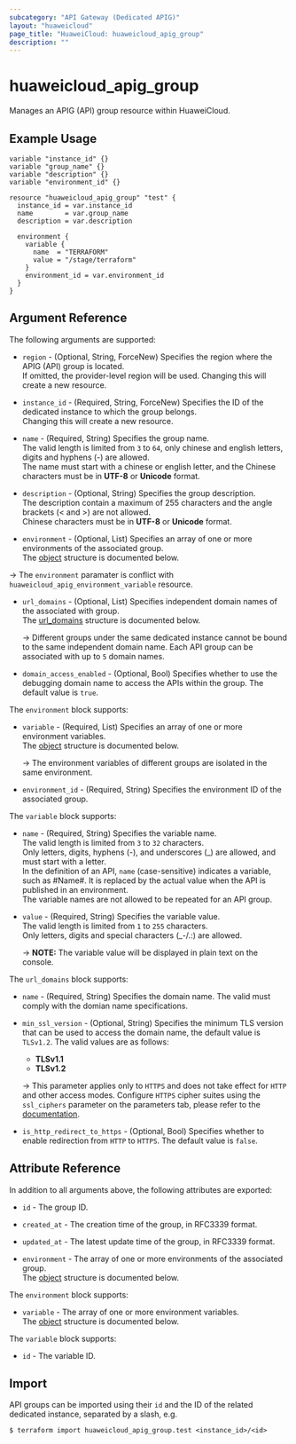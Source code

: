 ```yaml
---
subcategory: "API Gateway (Dedicated APIG)"
layout: "huaweicloud"
page_title: "HuaweiCloud: huaweicloud_apig_group"
description: ""
---
```


# huaweicloud_apig_group

Manages an APIG (API) group resource within HuaweiCloud.

## Example Usage

```hcl
variable "instance_id" {}
variable "group_name" {}
variable "description" {}
variable "environment_id" {}

resource "huaweicloud_apig_group" "test" {
  instance_id = var.instance_id
  name        = var.group_name
  description = var.description

  environment {
    variable {
      name  = "TERRAFORM"
      value = "/stage/terraform"
    }
    environment_id = var.environment_id
  }
}
```

## Argument Reference

The following arguments are supported:

* `region` - (Optional, String, ForceNew) Specifies the region where the APIG (API) group is located.  
  If omitted, the provider-level region will be used. Changing this will create a new resource.

* `instance_id` - (Required, String, ForceNew) Specifies the ID of the dedicated instance to which the group belongs.  
  Changing this will create a new resource.

* `name` - (Required, String) Specifies the group name.  
  The valid length is limited from `3` to `64`, only chinese and english letters, digits and hyphens (-) are
  allowed.  
  The name must start with a chinese or english letter, and the Chinese characters must be in **UTF-8** or **Unicode**
  format.

* `description` - (Optional, String) Specifies the group description.  
  The description contain a maximum of 255 characters and the angle brackets (< and >) are not allowed.  
  Chinese characters must be in **UTF-8** or **Unicode** format.

* `environment` - (Optional, List) Specifies an array of one or more environments of the associated group.  
  The [object](#group_environment) structure is documented below.

 -> The `environment` paramater is conflict with `huaweicloud_apig_environment_variable` resource.

* `url_domains` - (Optional, List) Specifies independent domain names of the associated with group.  
  The [url_domains](#group_url_domains) structure is documented below.

  -> Different groups under the same dedicated instance cannot be bound to the same independent domain name.
     Each API group can be associated with up to `5` domain names.

* `domain_access_enabled` - (Optional, Bool) Specifies whether to use the debugging domain name to access the APIs
  within the group. The default value is `true`.

<a name="group_environment"></a>
The `environment` block supports:

* `variable` - (Required, List) Specifies an array of one or more environment variables.  
  The [object](#group_environment_variable) structure is documented below.

  -> The environment variables of different groups are isolated in the same environment.

* `environment_id` - (Required, String) Specifies the environment ID of the associated group.

<a name="group_environment_variable"></a>
The `variable` block supports:

* `name` - (Required, String) Specifies the variable name.  
  The valid length is limited from `3` to `32` characters.  
  Only letters, digits, hyphens (-), and underscores (_) are allowed, and must start with a letter.  
  In the definition of an API, `name` (case-sensitive) indicates a variable, such as #Name#.
  It is replaced by the actual value when the API is published in an environment.  
  The variable names are not allowed to be repeated for an API group.

* `value` - (Required, String) Specifies the variable value.  
  The valid length is limited from `1` to `255` characters.  
  Only letters, digits and special characters (_-/.:) are allowed.

  -> **NOTE:** The variable value will be displayed in plain text on the console.

<a name="group_url_domains"></a>
The `url_domains` block supports:

* `name` - (Required, String) Specifies the domain name. The valid must comply with the domian name specifications.

* `min_ssl_version` - (Optional, String) Specifies the minimum TLS version that can be used to access the domain name,
  the default value is `TLSv1.2`.
  The valid values are as follows:
  + **TLSv1.1**
  + **TLSv1.2**

  -> This parameter applies only to `HTTPS` and does not take effect for `HTTP` and other access modes.
     Configure `HTTPS` cipher suites using the `ssl_ciphers` parameter on the parameters tab,
     please refer to the [documentation](https://support.huaweicloud.com/intl/en-us/usermanual-apig/apig_03_0039.html).

* `is_http_redirect_to_https` - (Optional, Bool) Specifies whether to enable redirection from `HTTP` to `HTTPS`.
  The default value is `false`.

## Attribute Reference

In addition to all arguments above, the following attributes are exported:

* `id` - The group ID.

* `created_at` - The creation time of the group, in RFC3339 format.

* `updated_at` - The latest update time of the group, in RFC3339 format.

* `environment` - The array of one or more environments of the associated group.  
  The [object](#group_environment_attr) structure is documented below.

<a name="group_environment_attr"></a>
The `environment` block supports:

* `variable` - The array of one or more environment variables.  
  The [object](#group_environment_variable_attr) structure is documented below.

<a name="group_environment_variable_attr"></a>
The `variable` block supports:

* `id` - The variable ID.

## Import

API groups can be imported using their `id` and the ID of the related dedicated instance, separated by a slash, e.g.

```shell
$ terraform import huaweicloud_apig_group.test <instance_id>/<id>
```
